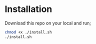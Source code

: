 # Installation

Download this repo on your local and run;

```bash
chmod +x ./install.sh
./install.sh
```
